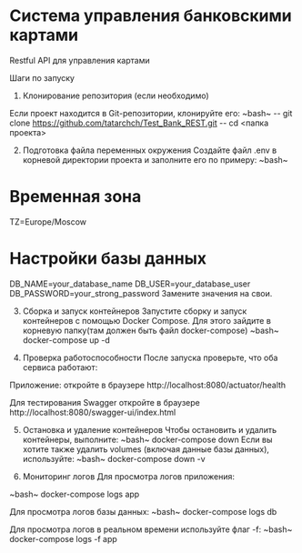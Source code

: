 # Система управления банковскими картами

Restful API для управления картами

Шаги по запуску

1. Клонирование репозитория (если необходимо)

Если проект находится в Git-репозитории, клонируйте его:
~bash~
-- git clone https://github.com/tatarchch/Test_Bank_REST.git
-- cd <папка проекта>

2. Подготовка файла переменных окружения
Создайте файл .env в корневой директории проекта и заполните его по примеру:
~bash~
# Временная зона
TZ=Europe/Moscow
# Настройки базы данных
DB_NAME=your_database_name
DB_USER=your_database_user
DB_PASSWORD=your_strong_password
Замените значения на свои.

3. Сборка и запуск контейнеров
   Запустите сборку и запуск контейнеров с помощью Docker Compose.
   Для этого зайдите в корневую папку(там должен быть файл docker-compose)
~bash~
docker-compose up -d

4. Проверка работоспособности
   После запуска проверьте, что оба сервиса работают:

Приложение: откройте в браузере http://localhost:8080/actuator/health

Для тестирования Swagger откройте в браузере http://localhost:8080/swagger-ui/index.html


5. Остановка и удаление контейнеров
   Чтобы остановить и удалить контейнеры, выполните:
~bash~
docker-compose down
Если вы хотите также удалить volumes (включая данные базы данных), используйте:
~bash~
docker-compose down -v

6. Мониторинг логов
   Для просмотра логов приложения:

~bash~
docker-compose logs app

Для просмотра логов базы данных:
~bash~
docker-compose logs db

Для просмотра логов в реальном времени используйте флаг -f:
~bash~
docker-compose logs -f app